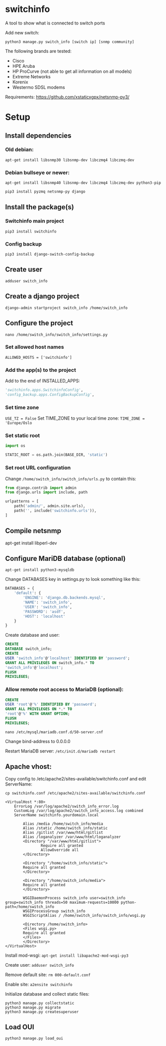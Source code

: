 # switchinfo

A tool to show what is connected to switch ports

Add new switch:

`python3 manage.py switch_info [switch ip] [snmp community]`

The following brands are tested:

* Cisco
* HPE Aruba
* HP ProCurve (not able to get all information on all models)
* Extreme Networks
* Korenix
* Westermo SDSL modems

Requirements:
https://github.com/xstaticxgpx/netsnmp-py3/

# Setup

## Install dependencies

### Old debian:

`apt-get install libsnmp30 libsnmp-dev libczmq4 libczmq-dev`

### Debian bullseye or newer:

`apt-get install libsnmp40 libsnmp-dev libczmq4 libczmq-dev python3-pip`

`pip3 install pyzmq netsnmp-py django`

## Install the package(s)

### Switchinfo main project

`pip3 install switchinfo`

### Config backup

`pip3 install django-switch-config-backup`

## Create user

`adduser switch_info`

## Create a django project

`django-admin startproject switch_info /home/switch_info`

## Configure the project

`nano /home/switch_info/switch_info/settings.py`

### Set allowed host names

`ALLOWED_HOSTS = ['switchinfo']`

### Add the app(s) to the project

Add to the end of INSTALLED_APPS:

````python
'switchinfo.apps.SwitchinfoConfig',
'config_backup.apps.ConfigBackupConfig',
````

### Set time zone

`USE_TZ = False`
Set TIME_ZONE to your local time zone:
`TIME_ZONE = 'Europe/Oslo`

### Set static root

````python
import os

STATIC_ROOT = os.path.join(BASE_DIR, 'static')
````

### Set root URL configuration

Change `/home/switch_info/switch_info/urls.py` to contain this:

````python
from django.contrib import admin
from django.urls import include, path

urlpatterns = [
    path('admin/', admin.site.urls),
    path('', include('switchinfo.urls')),
]
````

## Compile netsnmp

apt-get install libperl-dev

## Configure MariDB database (optional)

`apt-get install python3-mysqldb`

Change DATABASES key in settings.py to look something like this:

````python
DATABASES = {
    'default': {
        'ENGINE': 'django.db.backends.mysql',
        'NAME': 'switch_info',
        'USER': 'switch_info',
        'PASSWORD': 'asdf',
        'HOST': 'localhost'
    }
}
````

Create database and user:

````sql
CREATE
DATABASE switch_info;
CREATE
USER 'switch_info'@'localhost' IDENTIFIED BY 'password';
GRANT ALL PRIVILEGES ON switch_info.* TO
'switch_info'@'localhost';
FLUSH
PRIVILEGES;
````

### Allow remote root access to MariaDB (optional):

````sql
CREATE
USER 'root'@'%' IDENTIFIED BY 'password';
GRANT ALL PRIVILEGES ON *.* TO
'root'@'%' WITH GRANT OPTION;
FLUSH
PRIVILEGES;
````

`nano /etc/mysql/mariadb.conf.d/50-server.cnf`

Change bind-address to 0.0.0.0

Restart MariaDB server:
`/etc/init.d/mariadb restart`

## Apache vhost:
Copy config to /etc/apache2/sites-available/switchinfo.conf and edit ServerName:

`cp switchinfo.conf /etc/apache2/sites-available/switchinfo.conf`

```
<VirtualHost *:80>
    ErrorLog /var/log/apache2/switch_info_error.log
    CustomLog /var/log/apache2/switch_info_access.log combined
    ServerName switchinfo.yourdomain.local

        Alias /media /home/switch_info/media
        Alias /static /home/switch_info/static
        Alias /gitlist /var/www/html/gitlist
        Alias /loganalyzer /var/www/html/loganalyzer
        <Directory "/var/www/html/gitlist">
                Require all granted
                AllowOverride all
        </Directory>

        <Directory "/home/switch_info/static">
        Require all granted
        </Directory>

        <Directory "/home/switch_info/media">
        Require all granted
        </Directory>

        WSGIDaemonProcess switch_info user=switch_info group=switch_info threads=50 maximum-requests=10000 python-path=/home/switch_info
        WSGIProcessGroup switch_info
        WSGIScriptAlias / /home/switch_info/switch_info/wsgi.py

        <Directory /home/switch_info>
        <Files wsgi.py>
        Require all granted
        </Files>
        </Directory>
</VirtualHost>
```

Install mod-wsgi:
`apt-get install libapache2-mod-wsgi-py3`

Create user:
`adduser switch_info`

Remove default site:
`rm 000-default.conf`

Enable site:
`a2ensite switchinfo`

Initialize database and collect static files:

```
python3 manage.py collectstatic
python3 manage.py migrate
python3 manage.py createsuperuser
```

## Load OUI

`python3 manage.py load_oui`